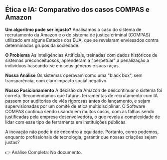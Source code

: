 ## Ética e IA: Comparativo dos casos COMPAS e Amazon

**Um algoritmo pode ser injusto?** Analisamos o caso do sistema de recrutamento da Amazon e o do sistema de justiça criminal (COMPAS) utilizado em alguns Estados dos EUA, que se revelaram enviesados contra determinados grupos da sociedade.

**O Problema**
As Inteligências Artificiais, treinadas com dados históricos de sistemas preconceituosos, aprenderam a "perpetuar" a penalização a indivíduos baseando-se em seus gêneros e suas raças. 

**Nossa Análise**
Os sistemas operavam como uma "black box", sem transparência, com claro impacto social negativo.

**Nosso Posicionamento**
A decisão da Amazon de descontinuar o sistema foi correta. Recomendamos que futuras ferramentas de recrutamento com IA passem por auditorias de viés rigorosas antes do lançamento, e sejam supervisionadas por um comitê de ética multidisciplinar.
O Software COMPAS continua sendo usando em muitos casos, com as falhas sendo justificadas pela empresa desenvolvedora, o que revela a complexidade de lidar com esse tipo de ferramenta em instituições públicas.

A inovação não pode ir de encontro à equidade. Portanto, como podemos, enquanto profissionais de tecnologia, garantir que nossas criações sejam justas?

👉 Análise Completa: No documento.
